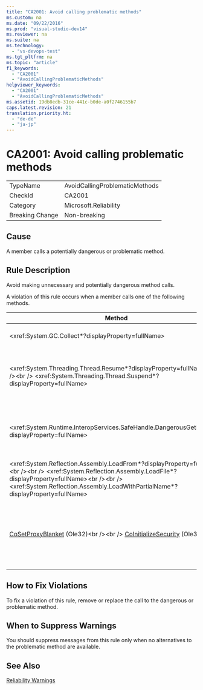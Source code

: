 ```yaml
---
title: "CA2001: Avoid calling problematic methods"
ms.custom: na
ms.date: "09/22/2016"
ms.prod: "visual-studio-dev14"
ms.reviewer: na
ms.suite: na
ms.technology: 
  - "vs-devops-test"
ms.tgt_pltfrm: na
ms.topic: "article"
f1_keywords: 
  - "CA2001"
  - "AvoidCallingProblematicMethods"
helpviewer_keywords: 
  - "CA2001"
  - "AvoidCallingProblematicMethods"
ms.assetid: 19db8edb-31ce-441c-b0de-a0f2746155b7
caps.latest.revision: 21
translation.priority.ht: 
  - "de-de"
  - "ja-jp"
---
```

# CA2001: Avoid calling problematic methods
|||  
|-|-|  
|TypeName|AvoidCallingProblematicMethods|  
|CheckId|CA2001|  
|Category|Microsoft.Reliability|  
|Breaking Change|Non-breaking|  
  
## Cause  
 A member calls a potentially dangerous or problematic method.  
  
## Rule Description  
 Avoid making unnecessary and potentially dangerous method calls.  
  
 A violation of this rule occurs when a member calls one of the following methods.  
  
|Method|Description|  
|------------|-----------------|  
|\<xref:System.GC.Collect*?displayProperty=fullName>|Calling GC.Collect can significantly affect application performance and is rarely necessary. For more information, see the [Rico Mariani's Performance Tidbits](http://go.microsoft.com/fwlink/?LinkId=169256) blog entry on MSDN.|  
|\<xref:System.Threading.Thread.Resume*?displayProperty=fullName>\<br />\<br /> \<xref:System.Threading.Thread.Suspend*?displayProperty=fullName>|Thread.Suspend and Thread.Resume have been deprecated because of their unpredictable behavior.  Use other classes in the \<xref:System.Threading*> namespace, such as \<xref:System.Threading.Monitor*>, \<xref:System.Threading.Mutex,*>\<xref:System.Threading.Mutex*>, and \<xref:System.Threading.Semaphore*> to synchronize threads or protect resources.|  
|\<xref:System.Runtime.InteropServices.SafeHandle.DangerousGetHandle*?displayProperty=fullName>|The DangerousGetHandle method poses a security risk because it can return a handle that is not valid. See the \<xref:System.Runtime.InteropServices.SafeHandle.DangerousAddRef*> and the \<xref:System.Runtime.InteropServices.SafeHandle.DangerousRelease*> methods for more information about how to use the DangerousGetHandle method safely.|  
|\<xref:System.Reflection.Assembly.LoadFrom*?displayProperty=fullName>\<br />\<br /> \<xref:System.Reflection.Assembly.LoadFile*?displayProperty=fullName>\<br />\<br /> \<xref:System.Reflection.Assembly.LoadWithPartialName*?displayProperty=fullName>|These methods can load assemblies from unexpected locations. For example, see Suzanne Cook's .NET CLR Notes blog posts [LoadFile vs. LoadFrom](http://go.microsoft.com/fwlink/?LinkId=164450) and [Choosing a Binding Context](http://go.microsoft.com/fwlink/?LinkId=164451) on the MSDN Web site for information about methods that load assemblies.|  
|[CoSetProxyBlanket](http://go.microsoft.com/fwlink/?LinkID=169250) (Ole32)\<br />\<br /> [CoInitializeSecurity](http://go.microsoft.com/fwlink/?LinkId=169255) (Ole32)|By the time the user code starts executing in a managed process, it is too late to reliably call CoSetProxyBlanket. The common language runtime (CLR) takes initialization actions that may prevent the users P/Invoke from succeeding.\<br />\<br /> If you do have to call CoSetProxyBlanket for a managed application, we recommend that you start the process by using a native code (C++) executable, call CoSetProxyBlanket in the native code, and then start your managed code application in process. (Be sure to specify a runtime version number.)|  
  
## How to Fix Violations  
 To fix a violation of this rule, remove or replace the call to the dangerous or problematic method.  
  
## When to Suppress Warnings  
 You should suppress messages from this rule only when no alternatives to the problematic method are available.  
  
## See Also  
 [Reliability Warnings](../vs140/reliability-warnings.md)